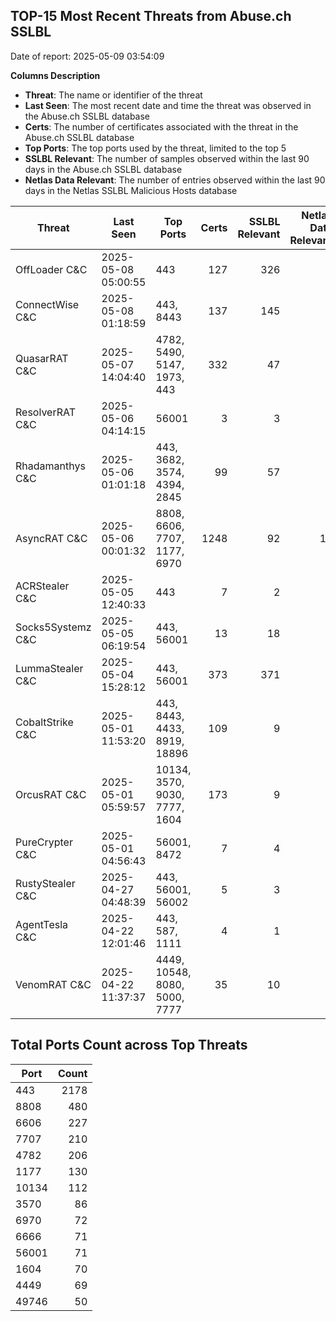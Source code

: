 ## TOP-15 Most Recent Threats from Abuse.ch SSLBL
Date of report: 2025-05-09 03:54:09

**Columns Description**
- **Threat**: The name or identifier of the threat
- **Last Seen**: The most recent date and time the threat was observed in the Abuse.ch SSLBL database
- **Certs**: The number of certificates associated with the threat in the Abuse.ch SSLBL database
- **Top Ports**: The top ports used by the threat, limited to the top 5
- **SSLBL Relevant**: The number of samples observed within the last 90 days in the Abuse.ch SSLBL database
- **Netlas Data Relevant**: The number of entries observed within the last 90 days in the Netlas SSLBL Malicious Hosts database



| Threat                     | Last Seen           | Top Ports          | Certs        | SSLBL Relevant   | Netlas Data Relevant  |
|----------------------------|---------------------|--------------------|-------------:|-----------------:|----------------------:|
| OffLoader C&C              | 2025-05-08 05:00:55 | 443 | 127 | 326 | 0 |
| ConnectWise C&C            | 2025-05-08 01:18:59 | 443, 8443 | 137 | 145 | 5 |
| QuasarRAT C&C              | 2025-05-07 14:04:40 | 4782, 5490, 5147, 1973, 443 | 332 | 47 | 2 |
| ResolverRAT C&C            | 2025-05-06 04:14:15 | 56001 | 3 | 3 | 0 |
| Rhadamanthys C&C           | 2025-05-06 01:01:18 | 443, 3682, 3574, 4394, 2845 | 99 | 57 | 4 |
| AsyncRAT C&C               | 2025-05-06 00:01:32 | 8808, 6606, 7707, 1177, 6970 | 1248 | 92 | 18 |
| ACRStealer C&C             | 2025-05-05 12:40:33 | 443 | 7 | 2 | 0 |
| Socks5Systemz C&C          | 2025-05-05 06:19:54 | 443, 56001 | 13 | 18 | 8 |
| LummaStealer C&C           | 2025-05-04 15:28:12 | 443, 56001 | 373 | 371 | 0 |
| CobaltStrike C&C           | 2025-05-01 11:53:20 | 443, 8443, 4433, 8919, 18896 | 109 | 9 | 3 |
| OrcusRAT C&C               | 2025-05-01 05:59:57 | 10134, 3570, 9030, 7777, 1604 | 173 | 9 | 0 |
| PureCrypter C&C            | 2025-05-01 04:56:43 | 56001, 8472 | 7 | 4 | 0 |
| RustyStealer C&C           | 2025-04-27 04:48:39 | 443, 56001, 56002 | 5 | 3 | 1 |
| AgentTesla C&C             | 2025-04-22 12:01:46 | 443, 587, 1111 | 4 | 1 | 1 |
| VenomRAT C&C               | 2025-04-22 11:37:37 | 4449, 10548, 8080, 5000, 7777 | 35 | 10 | 2 |

## Total Ports Count across Top Threats
| Port       | Count      |
|------------|-----------:|
| 443 | 2178 |
| 8808 | 480 |
| 6606 | 227 |
| 7707 | 210 |
| 4782 | 206 |
| 1177 | 130 |
| 10134 | 112 |
| 3570 | 86 |
| 6970 | 72 |
| 6666 | 71 |
| 56001 | 71 |
| 1604 | 70 |
| 4449 | 69 |
| 49746 | 50 |